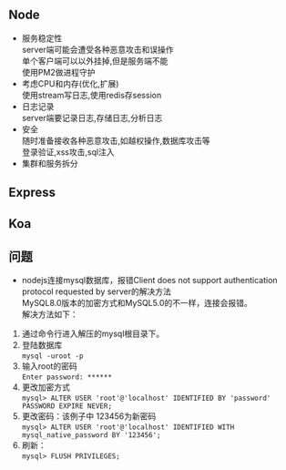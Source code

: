 ## Node
- 服务稳定性  
server端可能会遭受各种恶意攻击和误操作  
单个客户端可以以外挂掉,但是服务端不能  
使用PM2做进程守护  
- 考虑CPU和内存(优化,扩展)  
使用stream写日志,使用redis存session  
- 日志记录  
server端要记录日志,存储日志,分析日志  
- 安全  
随时准备接收各种恶意攻击,如越权操作,数据库攻击等  
登录验证,xss攻击,sql注入  
- 集群和服务拆分  


## Express

## Koa

## 问题
- nodejs连接mysql数据库，报错Client does not support authentication protocol requested by server的解决方法   
MySQL8.0版本的加密方式和MySQL5.0的不一样，连接会报错。   
解决方法如下：  
1. 通过命令行进入解压的mysql根目录下。  
2. 登陆数据库  
`mysql -uroot -p`  
3. 输入root的密码   
`Enter password: ******`  
4. 更改加密方式   
`mysql> ALTER USER 'root'@'localhost' IDENTIFIED BY 'password' PASSWORD EXPIRE NEVER;`  
5. 更改密码：该例子中 123456为新密码   
`mysql> ALTER USER 'root'@'localhost' IDENTIFIED WITH mysql_native_password BY '123456';`  
6. 刷新：   
`mysql> FLUSH PRIVILEGES;`  